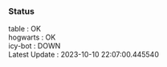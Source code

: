 ### Status


table : OK  
hogwarts : OK  
icy-bot : DOWN  
Latest Update : 2023-10-10 22:07:00.445540
